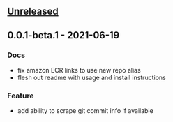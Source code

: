 <a name="unreleased"></a>
## [Unreleased]


<a name="0.0.1-beta.1"></a>
## 0.0.1-beta.1 - 2021-06-19
### Docs
- fix amazon ECR links to use new repo alias
- flesh out readme with usage and install instructions

### Feature
- add ability to scrape git commit info if available


[Unreleased]: https://github.com/OpsLevel/cli/compare/0.0.1-beta.1...HEAD
